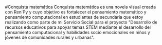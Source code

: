 #Conquista matemática
Conquista matemática es una novela visual creada con Ren'Py y cuyo objetivo es fortalecer el pensamiento matemático y pensamiento computacional en estudiantes de secundaria que estoy realizando como parte de mi Servicio Social para el proyecto "Desarrollo de recursos educativos para apoyar temas STEM mediante el desarrollo del pensamiento computacional y habilidades socio emocionales en niños y jóvenes de comunidades rurales y urbanas".
